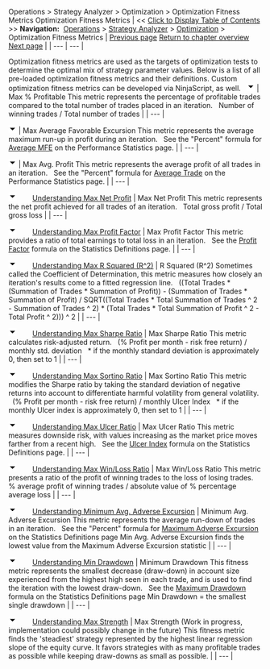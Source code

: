﻿
Operations \> Strategy Analyzer \> Optimization \> Optimization Fitness Metrics
Optimization Fitness Metrics
| \<\< [Click to Display Table of Contents](optimization_fitness_metrics.md) \>\> **Navigation:**     [Operations](operations.md) \> [Strategy Analyzer](strategy_analyzer.md) \> [Optimization](optimize_a_strategy.md) \> Optimization Fitness Metrics | [Previous page](genetic_algorithm.md) [Return to chapter overview](optimize_a_strategy.md) [Next page](walk_forward_optimize_a_strate.md) |
| --- | --- |

Optimization fitness metrics are used as the targets of optimization tests to determine the optimal mix of strategy parameter values. Below is a list of all pre\-loaded optimization fitness metrics and their definitions. Custom optimization fitness metrics can be developed via NinjaScript, as well.
 
![tog_minus](tog_minus.gif)
| Max % Profitable This metric represents the percentage of profitable trades compared to the total number of trades placed in an iteration.   Number of winning trades / Total number of trades |
| --- |

![tog_minus](tog_minus.gif)
| Max Average Favorable Excursion This metric represents the average maximum run\-up in profit during an iteration.   See the "Percent" formula for [Average MFE](statistics_definitions.md) on the Performance Statistics page. |
| --- |

![tog_minus](tog_minus.gif)
| Max Avg. Profit This metric represents the average profit of all trades in an iteration.   See the "Percent" formula for [Average Trade](statistics_definitions.md) on the Performance Statistics page. |
| --- |

![tog_minus](tog_minus.gif)        [Understanding Max Net Profit](javascript:HMToggle('toggle','UnderstandingMaxNetProfit','UnderstandingMaxNetProfit_ICON'))
| Max Net Profit This metric represents the net profit achieved for all trades of an iteration.   Total gross profit / Total gross loss |
| --- |

![tog_minus](tog_minus.gif)        [Understanding Max Profit Factor](javascript:HMToggle('toggle','UnderstandingMaxProfitFactor','UnderstandingMaxProfitFactor_ICON'))
| Max Profit Factor This metric provides a ratio of total earnings to total loss in an iteration.   See the [Profit Factor](statistics_definitions.md) formula on the Statistics Definitions page. |
| --- |

![tog_minus](tog_minus.gif)        [Understanding Max R Squared (R^2\)](javascript:HMToggle('toggle','UnderstandingMaxRSquared','UnderstandingMaxRSquared_ICON'))
| R Squared (R^2\) Sometimes called the Coefficient of Determination, this metric measures how closely an iteration's results come to a fitted regression line.    ((Total Trades \* (Summation of Trades \* Summation of Profit)) \- (Summation of Trades \* Summation of Profit) / SQRT((Total Trades \* Total Summation of Trades ^ 2 \- Summation of Trades ^ 2\) \* (Total Trades \* Total Summation of Profit ^ 2 \- Total Profit ^ 2\))) ^ 2 |
| --- |

![tog_minus](tog_minus.gif)        [Understanding Max Sharpe Ratio](javascript:HMToggle('toggle','UnderstandingMaxSharpeRatio','UnderstandingMaxSharpeRatio_ICON'))
| Max Sharpe Ratio This metric calculates risk\-adjusted return.   (% Profit per month \- risk free return) / monthly std. deviation   \* if the monthly standard deviation is approximately 0, then set to 1 |
| --- |

![tog_minus](tog_minus.gif)        [Understanding Max Sortino Ratio](javascript:HMToggle('toggle','UnderstandingMaxSortinoRatio','UnderstandingMaxSortinoRatio_ICON'))
| Max Sortino Ratio This metric modifies the Sharpe ratio by taking the standard deviation of negative returns into account to differentiate harmful volatility from general volatility.   (% Profit per month \- risk free return) / monthly Ulcer Index   \* if the monthly Ulcer index is approximately 0, then set to 1 |
| --- |

![tog_minus](tog_minus.gif)        [Understanding Max Ulcer Ratio](javascript:HMToggle('toggle','UnderstandingMaxUlcerRatio','UnderstandingMaxUlcerRatio_ICON'))
| Max Ulcer Ratio This metric measures downside risk, with values increasing as the market price moves farther from a recent high.   See the [Ulcer Index](statistics_definitions.md) formula on the Statistics Definitions page. |
| --- |

![tog_minus](tog_minus.gif)        [Understanding Max Win/Loss Ratio](javascript:HMToggle('toggle','UnderstandingMaxWinLossRatio','UnderstandingMaxWinLossRatio_ICON'))
| Max Win/Loss Ratio This metric presents a ratio of the profit of winning trades to the loss of losing trades.   % average profit of winning trades / absolute value of % percentage average loss |
| --- |

![tog_minus](tog_minus.gif)        [Understanding Minimum Avg. Adverse Excursion](javascript:HMToggle('toggle','UnderstandingMaxAvgAdverseExcursion','UnderstandingMaxAvgAdverseExcursion_ICON'))
| Minimum Avg. Adverse Excursion This metric represents the average run\-down of trades in an iteration.   See the "Percent" formula for [Maximum Adverse Excursion](statistics_definitions.md) on the Statistics Definitions page Min Avg. Adverse Excursion finds the lowest value from the Maximum Adverse Excursion statistic |
| --- |

![tog_minus](tog_minus.gif)        [Understanding Min Drawdown](javascript:HMToggle('toggle','UnderstandingMinDrawDown','UnderstandingMinDrawDown_ICON'))
| Minimum Drawdown This fitness metric represents the smallest decrease (draw\-down) in account size experienced from the highest high seen in each trade, and is used to find the iteration with the lowest draw\-down.   See the [Maximum Drawdown](statistics_definitions.md) formula on the Statistics Definitions page Min Drawdown \= the smallest single drawdown |
| --- |

![tog_minus](tog_minus.gif)        [Understanding Max Strength](javascript:HMToggle('toggle','UnderstandingMaxStrength','UnderstandingMaxStrength_ICON'))
| Max Strength (Work in progress, implementation could possibly change in the future) This fitness metric finds the 'steadiest' strategy represented by the highest linear regression slope of the equity curve. It favors strategies with as many profitable trades as possible while keeping draw\-downs as small as possible. |
| --- |

